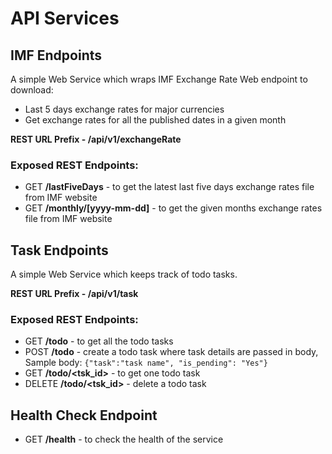 # API Services

## IMF Endpoints
A simple Web Service which wraps IMF Exchange Rate Web endpoint to download:
* Last 5 days exchange rates for major currencies
* Get exchange rates for all the published dates in a given month

**REST URL Prefix - /api/v1/exchangeRate**

### Exposed REST Endpoints:
* GET **/lastFiveDays** - to get the latest last five days exchange rates file from IMF website
* GET **/monthly/[yyyy-mm-dd]** - to get the given months exchange rates file from IMF website

## Task Endpoints
A simple Web Service which keeps track of todo tasks.

**REST URL Prefix - /api/v1/task**

### Exposed REST Endpoints:
* GET **/todo** - to get all the todo tasks
* POST **/todo** - create a todo task where task details are passed in body, Sample body: `{"task":"task name", "is_pending": "Yes"}`
* GET **/todo/<tsk_id>** - to get one todo task
* DELETE **/todo/<tsk_id>** - delete a todo task

## Health Check Endpoint
* GET **/health** - to check the health of the service

